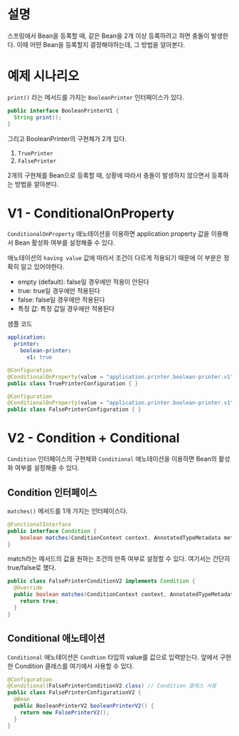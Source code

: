 # 설명
스프링에서 Bean을 등록할 때, 같은 Bean을 2개 이상 등록하려고 하면 충돌이 발생한다. 이때 어떤 Bean을 등록할지 결정해야하는데, 그 방법을 알아본다. 

# 예제 시나리오
`print()` 라는 메서드를 가지는 `BooleanPrinter` 인터페이스가 있다. 
```java
public interface BooleanPrinterV1 {
  String print();
}
```

그리고 BooleanPrinter의 구현체가 2개 있다. 
1. `TruePrinter`
2. `FalsePrinter`

2개의 구현체를 Bean으로 등록할 때, 상황에 따라서 충돌이 발생하지 않으면서 등록하는 방법을 알아본다. 

# V1 - ConditionalOnProperty 
`ConditionalOnProperty` 애노테이션을 이용하면 application property 값을 이용해서 Bean 활성화 여부를 설정해줄 수 있다.

애노테이션의 `having value` 값에 따라서 조건이 다르게 적용되기 때문에 이 부분은 정확히 알고 있어야한다. 
- empty (default): false일 경우에만 적용이 안된다
- true: true일 경우에만 적용된다
- false: false일 경우에만 적용된다
- 특정 값: 특정 값일 경우에만 적용된다

샘플 코드
```yaml
application:
  printer:
    boolean-printer:
      v1: true
```
```java
@Configuration
@ConditionalOnProperty(value = "application.printer.boolean-printer.v1", havingValue = "true")
public class TruePrinterConfiguration { }

@Configuration
@ConditionalOnProperty(value = "application.printer.boolean-printer.v1", havingValue = "false")
public class FalsePrinterConfiguration { }
```

# V2 - Condition + Conditional
`Condition` 인터페이스의 구현체와 `Conditional` 애노테이션을 이용하면 Bean의 활성화 여부를 설정해줄 수 있다. 

## Condition 인터페이스
`matches()` 메서드를 1개 가지는 인터페이스다. 
```java
@FunctionalInterface
public interface Condition {
	boolean matches(ConditionContext context, AnnotatedTypeMetadata metadata);
}
```

match라는 메서드의 값을 원하는 조건의 만족 여부로 설정할 수 있다. 여기서는 간단히 true/false로 했다. 
```java
public class FalsePrinterConditionV2 implements Condition {
  @Override
  public boolean matches(ConditionContext context, AnnotatedTypeMetadata metadata) {
    return true;
  }
}
```

## Conditional 애노테이션
`Conditional` 애노테이션은 `Condtion` 타입의 value를 값으로 입력받는다. 앞에서 구현한 Condition 클래스를 여기에서 사용할 수 있다. 

```java
@Configuration
@Conditional(FalsePrinterConditionV2.class) // Condition 클래스 사용
public class FalsePrinterConfigurationV2 {
  @Bean
  public BooleanPrinterV2 booleanPrinterV2() {
    return new FalsePrinterV2();
  }
}
```